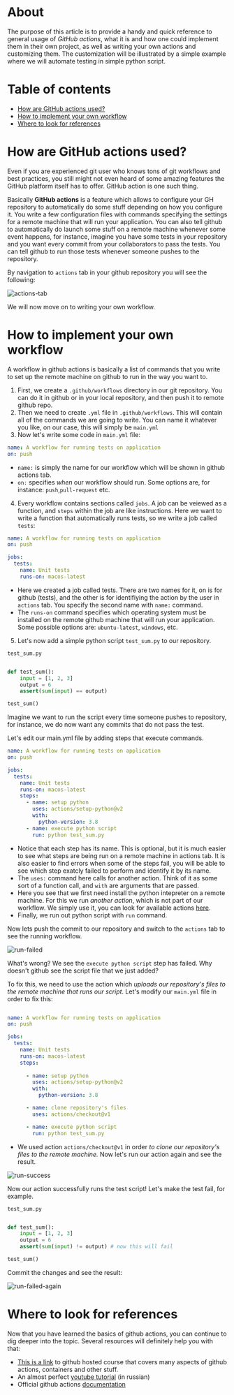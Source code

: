 # About

The purpose of this article is to provide a handy and quick reference to general usage of *GitHub actions*, what it is and how one could implement them in their own project, as well as writing your own actions and customizing them. The customization will be illustrated by a simple example where we will automate testing in simple python script.

# Table of contents
* [How are GitHub actions used?](#how-are-github-actions-used?)
* [How to implement your own workflow](#how-to-implement-your-own-workflow)
* [Where to look for references](#where-to-look-for-references?)

# How are GitHub actions used?

Even if you are experienced git user who knows tons of git workflows and best practices, you still might not even heard of some amazing features the GitHub platform itself has to offer. GitHub action is one such thing.

Basically **GitHub actions** is a feature which allows to configure your GH repository to automatically do some stuff depending on how you configure it. You write a few configuration files with commands specifying the settings for a remote machine that will run your application. You can also tell github to automatically do launch some stuff on a remote machine whenever some event happens, for instance, imagine you have some tests in your repository and you want every commit from your collaborators to pass the tests. You can tell github to run those tests whenever someone pushes to the repository.

By navigation to `actions` tab in your github repository you will see the following:



![actions-tab](images/1.png)

We will now move on to writing your own workflow.

# How to implement your own workflow

A workflow in github actions is basically a list of commands that you write to set up the remote machine on github to run in the way you want to. 


1) First, we create a `.github/workflows` directory in our git repository. You can do it in github or in your local repository, and then push it to remote github repo.
2) Then we need to create `.yml` file in `.github/workflows`. This will contain all of the commands we are going to write. You can name it whatever you like, on our case, this will simply be `main.yml`
3) Now let's write some code in `main.yml` file:

```yml
name: A workflow for running tests on application
on: push
```

* `name:` is simply the name for our workflow which will be shown in github actions tab.
* `on:` specifies *when* our workflow should run. Some options are, for instance: `push`,`pull-request` etc.

4) Every workflow contains sections called `jobs`. A job can be veiewed as a function, and `steps` within the job are like instructions. Here we want to write a function that automatically runs tests, so we write a job called `tests`:

```yml
name: A workflow for running tests on application
on: push

jobs: 
  tests:
    name: Unit tests
    runs-on: macos-latest

```

* Here we created a job called tests. There are two names for it, on is for github (tests), and the other is for identifiying the action by the user in `actions` tab. You specify the second name with `name:` command.
* The `runs-on` command specifies which operating system must be installed on the remote github machine that will run your application. Some possible options are: `ubuntu-latest`, `windows`, etc.

5) Let's now add a simple python script `test_sum.py` to our repository.

`test_sum.py`

```python

def test_sum():
    input = [1, 2, 3]
    output = 6
    assert(sum(input) == output)

test_sum()

```

Imagine we want to run the script every time someone pushes to repository, for instance, we do now want any commits that do not pass the test.

Let's edit our main.yml file by adding steps that execute commands.


```yml
name: A workflow for running tests on application
on: push

jobs: 
  tests:
    name: Unit tests
    runs-on: macos-latest
    steps:
      - name: setup python
        uses: actions/setup-python@v2
        with:
          python-version: 3.8
      - name: execute python script
        run: python test_sum.py

```

* Notice that each step has its name. This is optional, but it is much easier to see what steps are being run on a remote machine in actions tab. It is also easier to find errors when some of the steps fail, you will be able to see which step exatcly failed to perform and identify it by its name.
* The `uses:` command here calls for another action. Think of it as some sort of a function call, and `with` are arguments that are passed.
* Here you see that we first need install the python intepreter on a remote machine. For this we run *another action*, which is not part of our workflow. We simply use it, you can look for available actions [here](https://github.com/marketplace?type=actions).
* Finally, we run out python script with `run` command.

Now lets push the commit to our repository and switch to the `actions` tab to see the running workflow.


![run-failed](images/2.png)

What's wrong? We see the `execute python script` step has failed. Why doesn't github see the script file that we just added?

To fix this, we need to use the action which *uploads our repository's files to the remote machine that runs our script*. Let's modify our `main.yml` file in order to fix this:


```yml

name: A workflow for running tests on application
on: push

jobs: 
  tests:
    name: Unit tests
    runs-on: macos-latest
    steps:
      
      - name: setup python
        uses: actions/setup-python@v2
        with:
          python-version: 3.8

      - name: clone repository's files
        uses: actions/checkout@v1

      - name: execute python script
        run: python test_sum.py

```

* We used action `actions/checkout@v1` in order *to clone our repository's files to the remote machine.* Now let's run our action again and see the result.

![run-success](images/3.png)

Now our action successfully runs the test script! Let's make the test fail, for example.

`test_sum.py`

```python

def test_sum():
    input = [1, 2, 3]
    output = 6
    assert(sum(input) != output) # now this will fail

test_sum()

```

Commit the changes and see the result:

![run-failed-again](images/4.png)

# Where to look for references

Now that you have learned the basics of github actions, you can continue to dig deeper into the topic. Several resources will definitely help you with that:
* [This is a link](https://lab.github.com/githubtraining/github-actions:-hello-world) to github hosted course that covers many aspects of github actions, containers and other stuff.
* An almost perfect [youtube tutorial](https://www.youtube.com/watch?v=Yg5rpke79X4&t=506s) (in russian)
* Official github actions [documentation](https://docs.github.com/en/actions)







